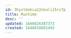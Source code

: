 ```yaml
---
id: 3hyslbekca22nkali15rx7p
title: Runtime
desc: ''
updated: 1646826387373
created: 1646816601493
---
```


